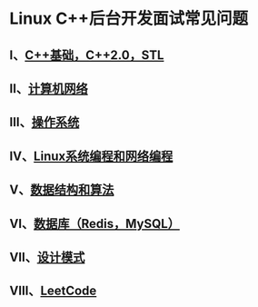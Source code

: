 
# Linux C++后台开发面试常见问题

## Ⅰ、[C++基础，C++2.0，STL](01-C++基础，C++2.0，STL.md)

## Ⅱ、[计算机网络](02-计算机网络.md)

## Ⅲ、[操作系统](03-操作系统.md)

## Ⅳ、[Linux系统编程和网络编程](04-Linux系统编程和网络编程.md)

## Ⅴ、[数据结构和算法](05-数据结构和算法.md)

## Ⅵ、[数据库（Redis，MySQL）](06-数据库（Redis，MySQL）.md)

## Ⅶ、[设计模式](07-设计模式.md)

## Ⅷ、[LeetCode](https://github.com/duycc/leetcode)





